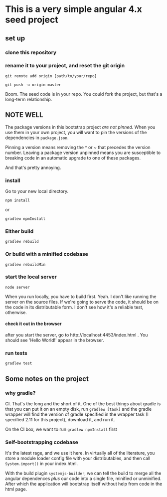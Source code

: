 # This is a very simple angular 4.x seed project
## set up
### clone this repository
### rename it to your project, and reset the git origin
`git remote add origin [path/to/your/repo]`

`git push -u origin master`

Boom.  The seed code is in your repo.  You could fork the project, but that's a long-term relationship.

## NOTE WELL

The package versions in this bootstrap project *are not pinned*.  When you use them in your own project, you will want to pin the versions of the dependencies in `package.json`.

Pinning a version means removing the ^ or ~ that precedes the version number.  Leaving a package version unpinned means you are susceptible to breaking code in an automatic upgrade to one of these packages.

And that's pretty annoying.

### install
Go to your new local directory.

`npm install`

or

`gradlew npmInstall`

### Either build

`gradlew rebuild`

### Or build with a minified codebase

`gradlew rebuildMin`

### start the local server

`node server`

When you run locally, you have to build first.  Yeah.  I don't like running the server on the source files.  If we're going to serve the code, it should be on the code in its distributable form.  I don't see how it's a reliable test, otherwise.

#### check it out in the browser

after you start the server, go to http://localhost:4453/index.html .  You should see 'Hello World!' appear in the browser.

### run tests

`gradlew test`

## Some notes on the project
### why gradle?
CI.  That's the long and the short of it.  One of the best things about gradle is that you can put it on an empty disk, run `gradlew [task]` and the gradle wrapper will find the version of gradle specified in the wrapper task (I specified 2.11 for this project), download it, and run it.

On the CI box, we want to run `gradlew npmInstall` first

### Self-bootstrapping codebase
It's the latest rage, and we use it here.  In virtually all of the literature, you store a module loader config file with your distributables, and then call `System.import()` in your index.html.

With the build plugin `systemjs-builder`, we can tell the build to merge all the angular dependences *plus* our code into a single file, minified or unminified.  After which the application will bootstrap itself without help from code in the html page.
